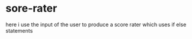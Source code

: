 # sore-rater
here i use the input of the user to produce a score rater which uses if else statements
